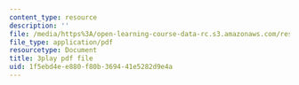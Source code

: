 ```yaml
---
content_type: resource
description: ''
file: /media/https%3A/open-learning-course-data-rc.s3.amazonaws.com/res-6-012-introduction-to-probability-spring-2018/1f5ebd4ee880f80b369441e5282d9e4a_cCmWW7Hu43A.pdf
file_type: application/pdf
resourcetype: Document
title: 3play pdf file
uid: 1f5ebd4e-e880-f80b-3694-41e5282d9e4a
---
```

